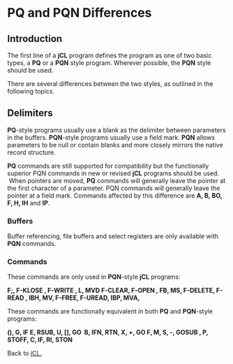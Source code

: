 # PQ and PQN  Differences

<PageHeader />

## Introduction

The first line of a **jCL** program defines the program as one of two basic types, a **PQ** or a **PQN** style program. Wherever possible, the **PQN** style should be used.

There are several differences between the two styles, as outlined in the following topics.

## Delimiters

**PQ**-style programs usually use a blank as the delimiter between parameters in the buffers. **PQN**-style programs usually use a field mark. **PQN** allows parameters to be null or contain blanks and more closely mirrors the native record structure.

**PQ** commands are still supported for compatibility but the functionally superior PQN commands in new or revised **jCL** programs should be used.  When pointers are moved, **PQ** commands will generally leave the pointer at the first character of a parameter. PQN commands will generally leave the pointer at a field mark. Commands affected by this difference are **A, B, BO, F, H, IH** and **IP**.

### Buffers

Buffer referencing, file buffers and select registers are only available with **PQN** commands.

### Commands

These commands are only used in **PQN**-style **jCL** programs:

**F;, F-KLOSE , F-WRITE , L, MVD F-CLEAR, F-OPEN , FB, MS, F-DELETE, F-READ , IBH, MV, F-FREE, F-UREAD, IBP, MVA,**

These commands are functionally equivalent in both **PQ** and **PQN**-style programs:

**(), G, IF E, RSUB, U, [], GO  B, IFN, RTN, X, +, GO F, M, S, -, GOSUB , P, STOFF, C, IF, RI, STON**

Back to [jCL.](./../README.md)
  
<PageFooter />